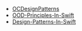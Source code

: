 * [OCDesignPatterns](https://github.com/marciniwanicki/OCDesignPatterns)
* [OOD-Principles-In-Swift](https://github.com/ochococo/OOD-Principles-In-Swift)
* [Design-Patterns-In-Swift](https://github.com/ochococo/Design-Patterns-In-Swift)
